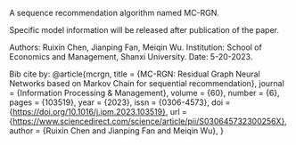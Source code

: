 A sequence recommendation algorithm named MC-RGN.

Specific model information will be released after publication of the paper.

Authors: Ruixin Chen, Jianping Fan, Meiqin Wu.
Institution: School of Economics and Management, Shanxi University.
Date: 5-20-2023.

Bib cite by:
@article{mcrgn,
title = {MC-RGN: Residual Graph Neural Networks based on Markov Chain for sequential recommendation},
journal = {Information Processing & Management},
volume = {60},
number = {6},
pages = {103519},
year = {2023},
issn = {0306-4573},
doi = {https://doi.org/10.1016/j.ipm.2023.103519},
url = {https://www.sciencedirect.com/science/article/pii/S030645732300256X},
author = {Ruixin Chen and Jianping Fan and Meiqin Wu},
}
